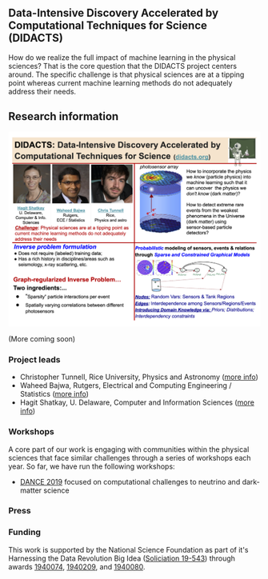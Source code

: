 ## Data-Intensive Discovery Accelerated by Computational Techniques for Science (DIDACTS)

How do we realize the full impact of machine learning in the physical sciences?  That is the core question that the DIDACTS project centers around.  The specific challenge is that physical sciences are at a tipping point whereas current machine learning methods do not adequately address their needs.  


## Research information

![Quad Chart description of project](DIDACTS_one_slider.png)

(More coming soon)

### Project leads

* Christopher Tunnell, Rice University, Physics and Astronomy ([more info](http://astroparticle.rice.edu))
* Waheed Bajwa, Rutgers, Electrical and Computing Engineering / Statistics ([more info](http://www.inspirelab.us))
* Hagit Shatkay, U. Delaware, Computer and Information Sciences ([more info](https://www.eecis.udel.edu/~shatkay/))

### Workshops

A core part of our work is engaging with communities within the physical sciences that face similar challenges through a series of workshops each year.  So far, we have run the following workshops:

* [DANCE 2019](dance.rice.edu) focused on computational challenges to neutrino and dark-matter science

### Press

### Funding

This work is supported by the National Science Foundation as part of it's Harnessing the Data Revolution Big Idea ([Soliciation 19-543](https://www.nsf.gov/pubs/2019/nsf19543/nsf19543.htm)) through awards [1940074](https://www.nsf.gov/awardsearch/showAward?AWD_ID=1940074&HistoricalAwards=false), [1940209](https://www.nsf.gov/awardsearch/showAward?AWD_ID=1940209&HistoricalAwards=false), and [1940080](https://www.nsf.gov/awardsearch/showAward?AWD_ID=1940080&HistoricalAwards=false).


